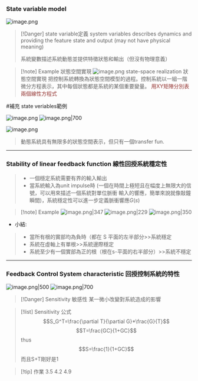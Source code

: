 ### State variable model

![image.png](https://raw.githubusercontent.com/Ash0645/image_remote/main/202307192200969.png)


>[!Danger] state variable定義
>system variables describes dynamics and providing the feature state and output (may not have physical meaning)
>
>系統變數描述系統動態並提供特徵狀態和輸出（但沒有物理意義）

>[!note] Example 狀態空間實現
>![image.png](https://raw.githubusercontent.com/laudantstolam/imagesource/main/20230422211454.png)
>state-space realization 狀態空間實現
>把控制系統轉換為狀態空間模型的過程。控制系統以一組一階微分方程表示，其中每個狀態都是系統的某個重要變量。
><font color="#953734">用XY矩陣分別表兩個線性方程式</font>

#補充 state veriables範例

![image.png](https://raw.githubusercontent.com/laudantstolam/imagesource/main/20230422211925.png)
![image.png|700](https://raw.githubusercontent.com/laudantstolam/imagesource/main/20230422212228.png)

![image.png](https://raw.githubusercontent.com/laudantstolam/imagesource/main/20230422211524.png)

>動態系統具有無限多的狀態空間表示，但只有一個transfer fun.

---
### Stability of linear feedback function 線性回授系統穩定性

> - 一個穩定系統需要有界的輸入輸出
> -  當系統輸入為unit impulse時
>   (一個在時間上極短且在幅度上無限大的信號，可以用來描述一個系統對單位脈衝
>   輸入的響應，簡單來說就像敲鐘瞬間)，系統穩定性可以進一步定義脈衝響應$G(s)$

 >[!note] Example
>![image.png|347](https://raw.githubusercontent.com/laudantstolam/imagesource/main/20230422215224.png)
>![image.png|229](https://raw.githubusercontent.com/laudantstolam/imagesource/main/20230422215259.png)
>![image.png|350](https://raw.githubusercontent.com/laudantstolam/imagesource/main/20230422215454.png)

- 小結:
>- 當所有根的實部均為負時（都在 S 平面的左半部分>>系統穩定
>- 系統在虛軸上有單根>>系統邊際穩定
>- 系統至少有一個實部為正的根（根在s-平面的右半部分）>>系統不穩定

---
### Feedback Control System characteristic 回授控制系統的特性

 ![image.png|500](https://raw.githubusercontent.com/laudantstolam/imagesource/main/20230422220609.png)
 ![image.png|700](https://raw.githubusercontent.com/laudantstolam/imagesource/main/20230422220839.png)

>[!Danger] Sensitivity 敏感性
>某一微小改變對系統造成的影響

> [!list] Sensitivity 公式
> $$S_G^T=\frac{\partial T}{\partial G}*\frac{G}{T}$$
> $$T=\frac{GC}{1+GC}$$
> thus 
> $$S=\frac{1}{1+GC}$$
> 而且S+T剛好是1


>[!tip] 作業
>3.5 4.2 4.9

